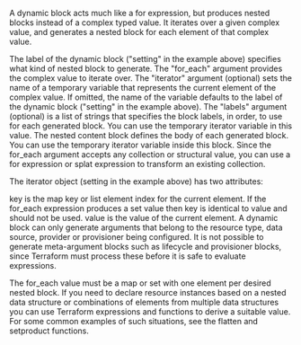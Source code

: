 A dynamic block acts much like a for expression, but produces nested blocks instead of a complex typed value. It iterates over a given complex value, and generates a nested block for each element of that complex value.

The label of the dynamic block ("setting" in the example above) specifies what kind of nested block to generate.
The "for_each" argument provides the complex value to iterate over.
The "iterator" argument (optional) sets the name of a temporary variable that represents the current element of the complex value. If omitted, the name of the variable defaults to the label of the dynamic block ("setting" in the example above).
The "labels" argument (optional) is a list of strings that specifies the block labels, in order, to use for each generated block. You can use the temporary iterator variable in this value.
The nested content block defines the body of each generated block. You can use the temporary iterator variable inside this block.
Since the for_each argument accepts any collection or structural value, you can use a for expression or splat expression to transform an existing collection.

The iterator object (setting in the example above) has two attributes:

key is the map key or list element index for the current element. If the for_each expression produces a set value then key is identical to value and should not be used.
value is the value of the current element.
A dynamic block can only generate arguments that belong to the resource type, data source, provider or provisioner being configured. It is not possible to generate meta-argument blocks such as lifecycle and provisioner blocks, since Terraform must process these before it is safe to evaluate expressions.

The for_each value must be a map or set with one element per desired nested block. If you need to declare resource instances based on a nested data structure or combinations of elements from multiple data structures you can use Terraform expressions and functions to derive a suitable value. For some common examples of such situations, see the flatten and setproduct functions.